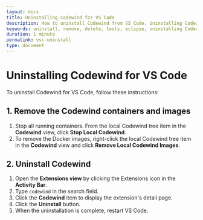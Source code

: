 ```yaml
---
layout: docs
title: Uninstalling Codewind for VS Code
description: How to uninstall Codewind from VS Code. Uninstalling Codewind comprises two steps. First, remove the Codewind containers and images. Then, proceed to uninstall Codewind.
keywords: uninstall, remove, delete, tools, eclipse, uninstalling Codewind for VS Code
duration: 1 minute
permalink: vsc-uninstall
type: document
---
```


# Uninstalling Codewind for VS Code

To uninstall Codewind for VS Code, follow these instructions:

## 1. Remove the Codewind containers and images
1. Stop all running containers. From the local Codewind tree item in the **Codewind** view, click **Stop Local Codewind**.
2. To remove the Docker images, right-click the local Codewind tree item in the **Codewind** view and click **Remove Local Codewind Images**.

## 2. Uninstall Codewind
1. Open the **Extensions view** by clicking the Extensions icon in the **Activity Bar**.
2. Type `codewind` in the search field.
3. Click the **Codewind** item to display the extension's detail page.
4. Click the **Uninstall** button.
5. When the uninstallation is complete, restart VS Code.
